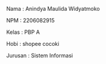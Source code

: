 Nama    : Anindya Maulida Widyatmoko

NPM     : 2206082915

Kelas   : PBP A

Hobi    : shopee cocoki

Jurusan : Sistem Informasi 